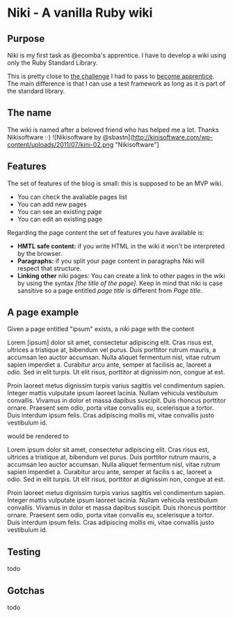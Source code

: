 Niki - A vanilla Ruby wiki
==========================

Purpose
-------
Niki is my first task as @ecomba's apprentice. I have to develop a wiki using only the Ruby Standard Library.

This is pretty close to [the challenge](http://github.com/jacegu/apprentice_challenge) I had to pass to [become apprentice](http://ecomba.org/blog/2011/05/15/the-apprentice/). The main difference is that I can use a test framework as long as it is part of the standard library.

The name
--------
The wiki is named after a beloved friend who has helped me a lot. Thanks Nikisoftware :·)
![Nikisoftware by @sbastn](http://kinisoftware.com/wp-content/uploads/2011/07/kini-02.png "Nikisoftware"]

Features
--------
The set of features of the blog is small: this is supposed to be an MVP wiki.
 -  You can check the avaliable pages list
 -  You can add new pages
 -  You can see an existing page
 -  You can edit an existing page

Regarding the page content the set of features you have available is:
 - **HMTL safe content:** if you write HTML in the wiki it won't be interpreted by the browser.
 - **Paragraphs:** if you split your page content in paragraphs Niki will respect that structure.
 - **Linking other** niki pages: You can create a link to other pages in the wiki by using the syntax *[the title of the page]*. Keep in mind that niki is case sansitive so a page entitled *page title* is different from *Page title*.


A page example
-------------
Given a page entitled "ipsum" exists, a niki page with the content

 Lorem [ipsum] dolor sit amet, consectetur adipiscing elit. Cras risus est, ultrices a tristique at, bibendum vel purus. Duis porttitor rutrum mauris, a accumsan leo auctor accumsan. Nulla aliquet fermentum nisl, vitae rutrum sapien imperdiet a. Curabitur arcu ante, semper at facilisis ac, laoreet a odio. Sed in elit turpis. Ut elit risus, porttitor at dignissim non, congue at est.

 Proin laoreet metus dignissim turpis varius sagittis vel condimentum sapien. Integer mattis vulputate ipsum laoreet lacinia. Nullam vehicula vestibulum convallis. Vivamus in dolor et massa dapibus suscipit. Duis rhoncus porttitor ornare. Praesent sem odio, porta vitae convallis eu, scelerisque a tortor. Duis interdum ipsum felis. Cras adipiscing mollis mi, vitae convallis justo vestibulum id.

would be rendered to

 <p>Lorem <a href-"/pages/ipsum">ipsum</a> dolor sit amet, consectetur adipiscing elit. Cras risus est, ultrices a tristique at, bibendum vel purus. Duis porttitor rutrum mauris, a accumsan leo auctor accumsan. Nulla aliquet fermentum nisl, vitae rutrum sapien imperdiet a. Curabitur arcu ante, semper at facilis s ac, laoreet a odio. Sed in elit turpis. Ut elit risus, porttitor at dignissim non, congue at est.</p>

 <p>Proin laoreet metus dignissim turpis varius sagittis vel condimentum sapien. Integer mattis vulputate ipsum laoreet lacinia. Nullam vehicula vestibulum convallis. Vivamus in dolor et massa dapibus suscipit. Duis rhoncus porttitor ornare. Praesent sem odio, porta vitae convallis eu, scelerisque a tortor. Duis interdum ipsum felis. Cras adipiscing mollis mi, vitae convallis justo vestibulum id.</p>

Testing
-------
todo

Gotchas
-------
todo
